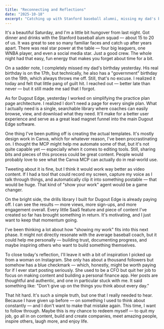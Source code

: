 ```yaml
---
title: "Reconnecting and Reflections"
date: "2025-10-18"
excerpt: "Catching up with Stanford baseball alumni, missing my dad's birthday, and making progress on Dugout Edge's practice plan feature."
---
```


It's a beautiful Saturday, and I'm a little bit hungover from last night. Got dinner and drinks with the Stanford baseball alum squad — about 15 to 20 of us. It was great to see so many familiar faces and catch up after years apart. There was real star power at the table — four big leaguers, one WNBA player, and even a social media star. Just a good crew. The whole night had that easy, fun energy that makes you forget about time for a bit.

On a sadder note, I completely missed my dad's birthday yesterday. His real birthday is on the 17th, but technically, he also has a "government" birthday on the 19th, which always throws me off. Still, that's no excuse. I realized it today and felt that little pang of guilt hit. I reached out — better late than never — but it still made me sad that I forgot.

As for Dugout Edge, yesterday I worked on simplifying the practice plan page architecture. I realized I don't need a page for every single plan. What I actually need is a single, searchable library where coaches can easily browse, view, and download what they need. It'll make for a better user experience and serve as a great lead magnet funnel into the main Dugout Edge software.

One thing I've been putting off is creating the actual templates. It's mostly design work in Canva, which for whatever reason, I've been procrastinating on. I thought the MCP might help me automate some of that, but it's not quite capable yet — especially when it comes to editing tools. Still, sharing bits and pieces of this process could be great content. People would probably love to see what the Canva MCP can actually do in real-world use.

Tweeting about it is fine, but I think it would work way better as video content. If I had a tool that could record my screen, capture my voice as I talk through things, and automatically clip it into something postable — that would be huge. That kind of "show your work" agent would be a game changer.

On the bright side, the drills library I built for Dugout Edge is already paying off. I can see the results — more views, more sign-ups, and more engagement overall. Every little SaaS feature and piece of content I've created so far has brought something in return. It's motivating, and I just want to keep that momentum going.

I've been thinking a lot about how "showing my work" fits into this next phase. It might not directly resonate with the average baseball coach, but it could help me personally — building trust, documenting progress, and maybe inspiring others who want to build something themselves.

To close today's reflection, I'll leave it with a bit of inspiration I picked up from a woman on Instagram. She only has about a thousand followers but somehow has a blue checkmark — which, honestly, might be worth paying for if I ever start posting seriously. She used to be a CFO but quit her job to focus on making content and building a personal finance app. Her posts are thoughtful and authentic, and one in particular stuck with me. It said something like: "Don't give up on the things you think about every day."

That hit hard. It's such a simple truth, but one that I really needed to hear. Because I have given up before — on something I used to think about constantly — and I don't want to make that mistake again. This time, I want to follow through. Maybe this is my chance to redeem myself — to quit my job, go all in on content, build and create companies, meet amazing people, inspire others, laugh more, and enjoy life.
